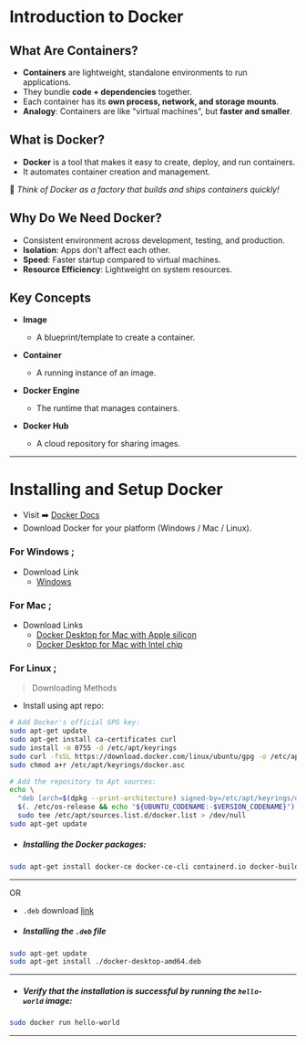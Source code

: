 # Introduction to Docker 

## What Are Containers?

- **Containers** are lightweight, standalone environments to run applications.
- They bundle **code + dependencies** together.
- Each container has its **own process, network, and storage mounts**.
- **Analogy**: Containers are like "virtual machines", but **faster and smaller**.
## What is Docker?

- **Docker** is a tool that makes it easy to create, deploy, and run containers.
- It automates container creation and management.

💬 *Think of Docker as a factory that builds and ships containers quickly!*

## Why Do We Need Docker?

- Consistent environment across development, testing, and production.
- **Isolation**: Apps don't affect each other.
- **Speed**: Faster startup compared to virtual machines.
- **Resource Efficiency**: Lightweight on system resources.

##  Key Concepts

 - **Image**          
	 - A blueprint/template to create a container. 

 - **Container**     
	 - A running instance of an image. 

 - **Docker Engine** 
	 - The runtime that manages containers. 
 
 - **Docker Hub**  
	 - A cloud repository for sharing images. 

---
#  Installing and Setup Docker

- Visit ➡️ [Docker Docs](http://docs.docker.com/)
- Download Docker for your platform (Windows / Mac / Linux).

### For Windows ;
- Download Link 
	- [Windows](https://desktop.docker.com/win/main/amd64/190950/Docker%20Desktop%20Installer.exe?_gl=1*1d3ubxo*_gcl_au*MTIyMTcxMDYyNC4xNzQ0NzA4NTU4*_ga*MTEyODg3MTc3LjE3NDA3NTA2OTU.*_ga_XJWPQMJYHQ*MTc0NTkwMzcwMy43LjEuMTc0NTkwNDQwNC42MC4wLjA.)

### For Mac ;
- Download Links 
	- [Docker Desktop for Mac with Apple silicon](https://desktop.docker.com/mac/main/arm64/Docker.dmg?utm_source=docker&utm_medium=webreferral&utm_campaign=docs-driven-download-mac-arm64&_gl=1*1kgq4x1*_gcl_au*MTIyMTcxMDYyNC4xNzQ0NzA4NTU4*_ga*MTEyODg3MTc3LjE3NDA3NTA2OTU.*_ga_XJWPQMJYHQ*MTc0NTkwMzcwMy43LjEuMTc0NTkwMzcxNi40Ny4wLjA.)
	- [Docker Desktop for Mac with Intel chip](https://desktop.docker.com/mac/main/amd64/Docker.dmg?utm_source=docker&utm_medium=webreferral&utm_campaign=docs-driven-download-mac-amd64)

### For Linux ;

> Downloading Methods
- Install using apt repo: 

```bash
# Add Docker's official GPG key:
sudo apt-get update
sudo apt-get install ca-certificates curl
sudo install -m 0755 -d /etc/apt/keyrings
sudo curl -fsSL https://download.docker.com/linux/ubuntu/gpg -o /etc/apt/keyrings/docker.asc
sudo chmod a+r /etc/apt/keyrings/docker.asc

```

```bash
# Add the repository to Apt sources:
echo \
  "deb [arch=$(dpkg --print-architecture) signed-by=/etc/apt/keyrings/docker.asc] https://download.docker.com/linux/ubuntu \
  $(. /etc/os-release && echo "${UBUNTU_CODENAME:-$VERSION_CODENAME}") stable" | \
  sudo tee /etc/apt/sources.list.d/docker.list > /dev/null
sudo apt-get update
```

- ##### Installing the Docker packages:
```bash
sudo apt-get install docker-ce docker-ce-cli containerd.io docker-buildx-plugin docker-compose-plugin
```
---
OR
- `.deb` download [link](https://desktop.docker.com/linux/main/amd64/190950/docker-desktop-amd64.deb?_gl=1*1mauz4z*_gcl_au*MTIyMTcxMDYyNC4xNzQ0NzA4NTU4*_ga*MTEyODg3MTc3LjE3NDA3NTA2OTU.*_ga_XJWPQMJYHQ*MTc0NTkwMzcwMy43LjEuMTc0NTkwNDQwNC42MC4wLjA.)

- #####  Installing the `.deb` file 
```sh
sudo apt-get update
sudo apt-get install ./docker-desktop-amd64.deb
```
---
- ##### Verify that the installation is successful by running the `hello-world` image:
```sh
sudo docker run hello-world
```

---
